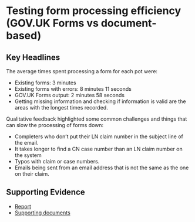 # Testing form processing efficiency (GOV.UK Forms vs document-based)

## Key Headlines

The average times spent processing a form for each pot were:
- Existing forms: 3 minutes
- Existing forms with errors: 8 minutes 11 seconds
- GOV.UK Forms output: 2 minutes 58 seconds
- Getting missing information and checking if information is valid are the areas with the longest times recorded.

Qualitative feedback highlighted some common challenges and things that can slow the processing of forms down:
- Completers who don’t put their LN claim number in the subject line of the email.
- It takes longer to find a CN case number than an LN claim number on the system
- Typos with claim or case numbers.
- Emails being sent from an email address that is not the same as the one on their claim.

## Supporting Evidence
- [Report](https://docs.google.com/document/d/1R5bleGlN0jt0BtuVdvUeRNs1mdKijkQZ003wfrWn9Fk/edit)
- [Supporting documents](https://drive.google.com/drive/folders/1RFkIZA9txFo-NNl-LDIEl4kOSdHkLcd2)
